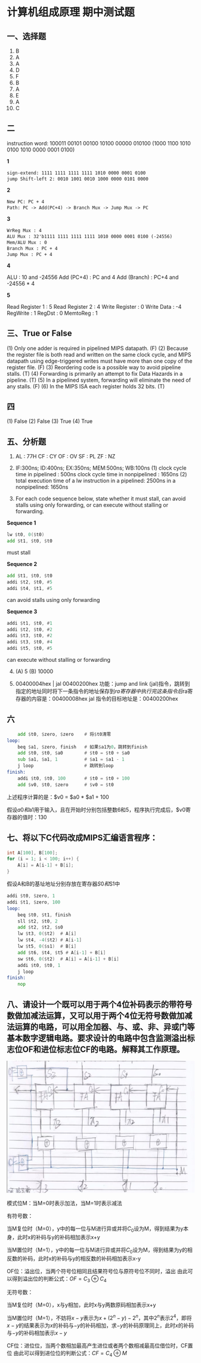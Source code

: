 # 计算机组成原理 期中测试题

## 一、选择题

1. B
2. A
3. A
4. D
5. F
6. B
7. A
8. E
9. A
10. C

## 二

instruction word: 100011  00101  00100  10100  00000  010100
(1000 1100 1010 0100 1010 0000 0001 0100)

**1**

    sign-extend: 1111 1111 1111 1111 1010 0000 0001 0100
    jump Shift-left 2: 0010 1001 0010 1000 0000 0101 0000

**2**

    New PC: PC + 4
    Path: PC -> Add(PC+4) -> Branch Mux -> Jump Mux -> PC

**3**

    WrReg Mux : 4
    ALU Mux : 32'b1111 1111 1111 1111 1010 0000 0001 0100 (-24556)
    Mem/ALU Mux : 0
    Branch Mux : PC + 4
    Jump Mux : PC + 4


**4**

ALU : 10 and -24556
Add (PC+4) : PC and 4
Add (Branch) : PC+4 and -24556 * 4


**5**

Read Register 1 : 5
Read Register 2 : 4
Write Register : 0
Write Data : -4
RegWrite : 1
RegDst : 0
MemtoReg : 1


## 三、True or False

(1) Only one adder is required in pipelined MIPS datapath. (F)
(2) Because the register file is both read and written on the same clock cycle, and MIPS datapath using edge-triggered writes must have more than one copy of the register file. (F)
(3) Reordering code is a possible way to avoid pipeline stalls. (T)
(4) Forwarding is primarily an attempt to fix Data Hazards in a pipeline. (T)
(5) In a pipelined system, forwarding will eliminate the need of any stalls. (F)
(6) In the MIPS ISA each register holds 32 bits. (T)


## 四

(1) False
(2) False
(3) True
(4) True

## 五、分析题

1. AL : 77H  CF : CY  OF : OV  SF : PL  ZF : NZ

2. IF:300ns; ID:400ns; EX:350ns; MEM:500ns; WB:100ns
    (1) clock cycle time in pipelined : 500ns
        clock cycle time in nonpipelined : 1650ns
    (2) total execution time of a lw instruction in a pipelined: 2500ns
        in a nonpipelined: 1650ns

3. For each code sequence below, state whether it must stall, can avoid stalls using only forwarding, or can execute without stalling or forwarding.

**Sequence 1**

```asm
lw $t0, 0($t0)
add $t1, $t0, $t0
```

must stall

**Sequence 2**

```asm
add $t1, $t0, $t0
addi $t2, $t0, #5
addi $t4, $t1, #5
```

can avoid stalls using only forwarding

**Sequence 3**

```asm
addi $t1, $t0, #1
addi $t2, $t0, #2
addi $t3, $t0, #2
addi $t3, $t0, #4
addi $t5, $t0, #5
```

can execute without stalling or forwarding


4. (A) 5 (B) 10000

5. 00400004hex | jal 00400200hex
    功能：jump and link (jal)指令，跳转到指定的地址同时将下一条指令的地址保存到$ra寄存器中
    执行完这条指令后$ra寄存器的内容是：00400008hex
    jal 指令的目标地址是：00400200hex

## 六

```asm
    add $t0, $zero, $zero    # 将$t0清零
loop:
    beq $a1, $zero, finish   # 如果$a1为0，跳转到finish
    add $t0, $t0, $a0        # $t0 = $t0 + $a0
    sub $a1, $a1, 1          # $a1 = $a1 - 1
    j loop                   # 跳转到loop
finish:
    addi $t0, $t0, 100       # $t0 = $t0 + 100
    add $v0, $t0, $zero      # $v0 = $t0
```

上述程序计算的是：$v0 = $a0 * $a1 + 100

假设$a0和$a1用于输入，且在开始时分别包括整数6和5，程序执行完成后，$v0寄存器的值时：130

## 七、将以下C代码改成MIPS汇编语言程序：

```c
int A[100], B[100];
for (i = 1; i < 100; i++) {
    A[i] = A[i-1] + B[i];
}
```

假设A和B的基址地址分别存放在寄存器$S0和$S1中
```asm
addi $t0, $zero, 1
addi $t1, $zero, 100
loop:
    beq $t0, $t1, finish
    sll $t2, $t0, 2
    add $t2, $t2, $s0
    lw $t3, 0($t2)  # A[i]
    lw $t4, -4($t2) # A[i-1]
    lw $t5, 0($s1)  # B[i]
    add $t6, $t4, $t5 # A[i-1] + B[i]
    sw $t6, 0($t2)  # A[i] = A[i-1] + B[i]
    addi $t0, $t0, 1
    j loop
finish:
    nop
```

## 八、请设计一个既可以用于两个4位补码表示的带符号数做加减法运算，又可以用于两个4位无符号数做加减法运算的电路，可以用全加器、与、或、非、异或门等基本数字逻辑电路。要求设计的电路中包含监测溢出标志位OF和进位标志位CF的电路。解释其工作原理。

![img](./231102.png)

模式位M：当M=0时表示加法，当M=1时表示减法

有符号数：

当M复位时（M=0），y中的每一位与M进行异或并将$C_0$设为M，得到结果为y本身，此时x的补码与y的补码相加表示x+y

当M置位时（M=1），y中的每一位与M进行异或并将$C_0$设为M，得到结果为y的相反数的补码，此时x的补码与y的相反数的补码相加表示x-y

OF位：溢出位，当两个符号位相同且结果符号位与原符号位不同时，溢出
由此可以得到溢出位的判断公式：$OF = C_3 \oplus C_4$


无符号数：

当M复位时（M=0），x与y相加，此时x与y两数原码相加表示x+y

当M置位时（M=1），不妨将$x-y$表示为$x+(2^n-y)-2^n$，其中$2^n$表示$2^4$，即将$x-y$的结果表示为$x$的补码与$-y$的补码相加，求$-y$的补码原理同上，此时$x$的补码与$-y$的补码相加表示$x-y$

CF位：进位位，当两个数相加最高产生进位或者两个数相减最高位借位时，CF置位
由此可以得到进位位的判断公式：$CF = C_4 \oplus M$